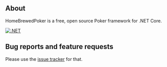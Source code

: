 ## About

HomeBrewedPoker is a free, open source Poker framework for .NET Core.

[![.NET](https://github.com/BruceHunter/HomeBrewedPoker/actions/workflows/dotnet.yml/badge.svg?branch=main)](https://github.com/BruceHunter/HomeBrewedPoker/actions/workflows/dotnet.yml)

## Bug reports and feature requests
Please use the [issue tracker](https://github.com/BruceHunter/HomeBrewedPoker/issues) for that.
